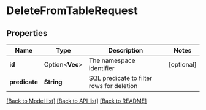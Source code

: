 # DeleteFromTableRequest

## Properties

Name | Type | Description | Notes
------------ | ------------- | ------------- | -------------
**id** | Option<**Vec<String>**> | The namespace identifier | [optional]
**predicate** | **String** | SQL predicate to filter rows for deletion | 

[[Back to Model list]](../README.md#documentation-for-models) [[Back to API list]](../README.md#documentation-for-api-endpoints) [[Back to README]](../README.md)


